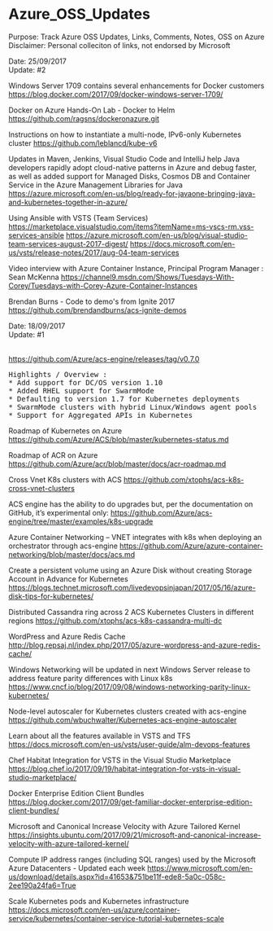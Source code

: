 # Azure_OSS_Updates
Purpose: Track Azure OSS Updates, Links, Comments, Notes, OSS on Azure<br>
Disclaimer: Personal colleciton of links, not endorsed by Microsoft<br>

Date: 25/09/2017<br>
Update: #2<br>

Windows Server 1709 contains several enhancements for Docker customers
https://blog.docker.com/2017/09/docker-windows-server-1709/

Docker on Azure Hands-On Lab - Docker to Helm
https://github.com/ragsns/dockeronazure.git

Instructions on how to instantiate a multi-node, IPv6-only Kubernetes cluster
https://github.com/leblancd/kube-v6

Updates in Maven, Jenkins, Visual Studio Code and IntelliJ help Java developers rapidly adopt cloud-native patterns in Azure and debug faster, as well as added support for Managed Disks, Cosmos DB and Container Service in the Azure Management Libraries for Java
https://azure.microsoft.com/en-us/blog/ready-for-javaone-bringing-java-and-kubernetes-together-in-azure/

Using Ansible with VSTS (Team Services)
https://marketplace.visualstudio.com/items?itemName=ms-vscs-rm.vss-services-ansible
https://azure.microsoft.com/en-us/blog/visual-studio-team-services-august-2017-digest/
https://docs.microsoft.com/en-us/vsts/release-notes/2017/aug-04-team-services

Video interview with Azure Container Instance, Principal Program Manager :  Sean McKenna
https://channel9.msdn.com/Shows/Tuesdays-With-Corey/Tuesdays-with-Corey-Azure-Container-Instances

Brendan Burns - Code to demo's from Ignite 2017
https://github.com/brendandburns/acs-ignite-demos

Date: 18/09/2017<br>
Update: #1<br>
<br>

https://github.com/Azure/acs-engine/releases/tag/v0.7.0<br>

<pre>
Highlights / Overview :
* Add support for DC/OS version 1.10
* Added RHEL support for SwarmMode
* Defaulting to version 1.7 for Kubernetes deployments
* SwarmMode clusters with hybrid Linux/Windows agent pools
* Support for Aggregated APIs in Kubernetes
</pre>

Roadmap of Kubernetes on Azure
https://github.com/Azure/ACS/blob/master/kubernetes-status.md

Roadmap of ACR on Azure
https://github.com/Azure/acr/blob/master/docs/acr-roadmap.md

Cross Vnet K8s clusters with ACS
https://github.com/xtophs/acs-k8s-cross-vnet-clusters

ACS engine has the ability to do upgrades but, per the documentation on GitHub, it’s experimental only:
https://github.com/Azure/acs-engine/tree/master/examples/k8s-upgrade

Azure Container Networking – VNET integrates with k8s when deploying an orchestrator through acs-engine
https://github.com/Azure/azure-container-networking/blob/master/docs/acs.md

Create a persistent volume using an Azure Disk without creating Storage Account in Advance for Kubernetes
https://blogs.technet.microsoft.com/livedevopsinjapan/2017/05/16/azure-disk-tips-for-kubernetes/

Distributed Cassandra ring across 2 ACS Kubernetes Clusters in different regions
https://github.com/xtophs/acs-k8s-cassandra-multi-dc

WordPress and Azure Redis Cache
http://blog.repsaj.nl/index.php/2017/05/azure-wordpress-and-azure-redis-cache/

Windows Networking will be updated in next Windows Server release to address feature parity differences with Linux k8s
https://www.cncf.io/blog/2017/09/08/windows-networking-parity-linux-kubernetes/

Node-level autoscaler for Kubernetes clusters created with acs-engine
https://github.com/wbuchwalter/Kubernetes-acs-engine-autoscaler

Learn about all the features available in VSTS and TFS
https://docs.microsoft.com/en-us/vsts/user-guide/alm-devops-features

Chef Habitat Integration for VSTS in the Visual Studio Marketplace
https://blog.chef.io/2017/09/19/habitat-integration-for-vsts-in-visual-studio-marketplace/

Docker Enterprise Edition Client Bundles
https://blog.docker.com/2017/09/get-familiar-docker-enterprise-edition-client-bundles/

Microsoft and Canonical Increase Velocity with Azure Tailored Kernel
https://insights.ubuntu.com/2017/09/21/microsoft-and-canonical-increase-velocity-with-azure-tailored-kernel/

Compute IP address ranges (including SQL ranges) used by the Microsoft Azure Datacenters - Updated each week
https://www.microsoft.com/en-us/download/details.aspx?id=41653&751be11f-ede8-5a0c-058c-2ee190a24fa6=True

Scale Kubernetes pods and Kubernetes infrastructure
https://docs.microsoft.com/en-us/azure/container-service/kubernetes/container-service-tutorial-kubernetes-scale
